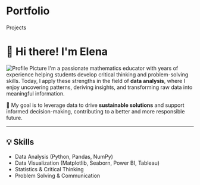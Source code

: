 # Portfolio
Projects
# 👋 Hi there! I'm Elena
![Profile Picture](./profile.jpg)
I'm a passionate mathematics educator with years of experience helping students develop critical thinking and problem-solving skills. Today, I apply these strengths in the field of **data analysis**, where I enjoy uncovering patterns, deriving insights, and transforming raw data into meaningful information.

🎯 My goal is to leverage data to drive **sustainable solutions** and support informed decision-making, contributing to a better and more responsible future.

---

## 💡 Skills

- Data Analysis (Python, Pandas, NumPy)
- Data Visualization (Matplotlib, Seaborn, Power BI, Tableau)
- Statistics & Critical Thinking
- Problem Solving & Communication
